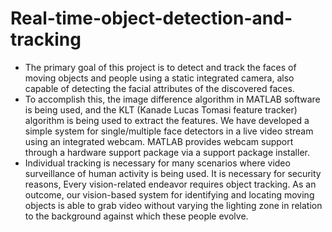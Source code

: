 # Real-time-object-detection-and-tracking

- The primary goal of this project is to detect and track the faces of moving objects and people using a static integrated camera, also capable of detecting the facial attributes of the discovered faces. 
- To accomplish this, the image difference algorithm in MATLAB software is being used, and the KLT (Kanade Lucas Tomasi feature tracker) algorithm is being used to extract the features. We have developed a simple system for single/multiple face detectors in a live video stream using an integrated webcam. MATLAB provides webcam support through a hardware support package via a support package installer.
- Individual tracking is necessary for many scenarios where video surveillance of human activity is being used. It is necessary for security reasons, Every vision-related endeavor requires object tracking. As an outcome, our vision-based system for identifying and locating moving objects is able to grab video without varying the lighting zone in relation to the background against which these people evolve.
